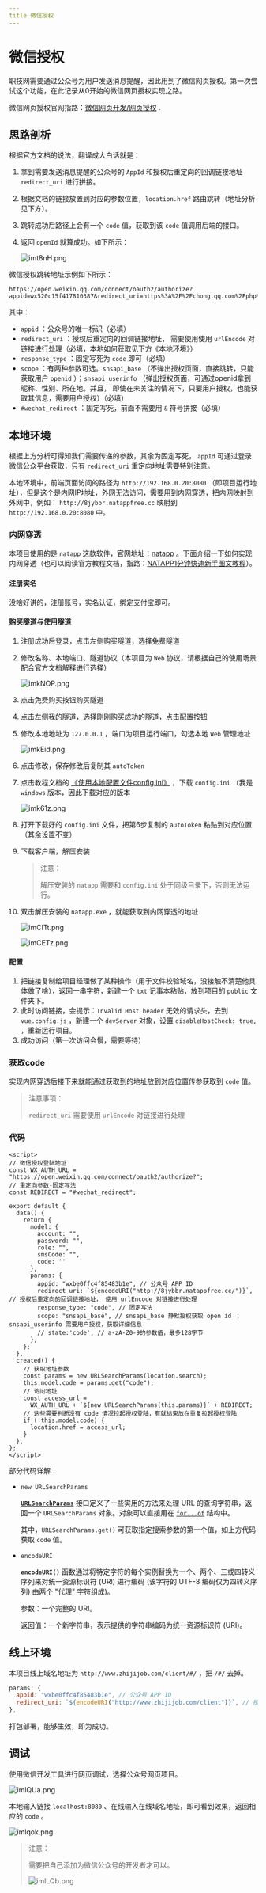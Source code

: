 ```yaml
---
title 微信授权
---
```


# 微信授权

职技网需要通过公众号为用户发送消息提醒，因此用到了微信网页授权。第一次尝试这个功能，在此记录从0开始的微信网页授权实现之路。

微信网页授权官网指路：[微信网页开发/网页授权](https://developers.weixin.qq.com/doc/offiaccount/OA_Web_Apps/Wechat_webpage_authorization.html) .

## 思路剖析

根据官方文档的说法，翻译成大白话就是：

1. 拿到需要发送消息提醒的公众号的 `AppId` 和授权后重定向的回调链接地址 `redirect_uri` 进行拼接。

2. 根据文档的链接放置到对应的参数位置，`location.href` 路由跳转（地址分析见下方）。

3. 跳转成功后路径上会有一个 `code` 值，获取到该 `code` 值调用后端的接口。

4. 返回 `openId` 就算成功。如下所示：

   ![imt8nH.png](https://i.imgloc.com/2023/04/10/imt8nH.png)

微信授权跳转地址示例如下所示：

```text
https://open.weixin.qq.com/connect/oauth2/authorize?appid=wx520c15f417810387&redirect_uri=https%3A%2F%2Fchong.qq.com%2Fphp%2Findex.php%3Fd%3D%26c%3DwxAdapter%26m%3DmobileDeal%26showwxpaytitle%3D1%26vb2ctag%3D4_2030_5_1194_60&response_type=code&scope=snsapi_base&state=123#wechat_redirect
```

其中：

- `appid` ：公众号的唯一标识（必填）
- `redirect_uri` ：授权后重定向的回调链接地址， 需要使用使用 `urlEncode` 对链接进行处理（必填，本地如何获取见下方《本地环境》）
- `response_type` ：固定写死为 `code` 即可（必填）
- `scope` ：有两种参数可选。`snsapi_base` （不弹出授权页面，直接跳转，只能获取用户 `openid` ）；`snsapi_userinfo` （弹出授权页面，可通过openid拿到昵称、性别、所在地。并且， 即使在未关注的情况下，只要用户授权，也能获取其信息，需要用户授权）（必填）
- `#wechat_redirect` ：固定写死，前面不需要用 `&` 符号拼接（必填）

## 本地环境

根据上方分析可得知我们需要传递的参数，其余为固定写死， `appId` 可通过登录微信公众平台获取，只有 `redirect_uri` 重定向地址需要特别注意。

本地环境中，前端页面访问的路径为 `http://192.168.0.20:8080` （即项目运行地址），但是这个是内网IP地址，外网无法访问，需要用到内网穿透，把内网映射到外网中，例如： `http://8jybbr.natappfree.cc` 映射到 `http://192.168.0.20:8080` 中。

### 内网穿透

本项目使用的是 `natapp` 这款软件，官网地址：[natapp](https://natapp.cn/) 。下面介绍一下如何实现内网穿透（也可以阅读官方教程文档，指路：[NATAPP1分钟快速新手图文教程](https://natapp.cn/article/natapp_newbie)）。

#### 注册实名

没啥好讲的，注册账号，实名认证，绑定支付宝即可。

#### 购买隧道与使用隧道

1. 注册成功后登录，点击左侧购买隧道，选择免费隧道

2. 修改名称、本地端口、隧道协议（本项目为 `Web` 协议，请根据自己的使用场景配合官方文档解释进行选择）

   ![imkNOP.png](https://i.imgloc.com/2023/04/10/imkNOP.png)

3. 点击免费购买按钮购买隧道

4. 点击左侧我的隧道，选择刚刚购买成功的隧道，点击配置按钮

5. 修改本地地址为 `127.0.0.1` ，端口为项目运行端口，勾选本地 `Web` 管理地址

   ![imkEid.png](https://i.imgloc.com/2023/04/10/imkEid.png)

6. 点击修改，保存修改后复制其 `autoToken` 

7. 点击教程文档的 [《使用本地配置文件config.ini》](https://natapp.cn/article/config_ini) ，下载 `config.ini` （我是 `windows` 版本，因此下载对应的版本

   ![imk61z.png](https://i.imgloc.com/2023/04/10/imk61z.png)

8. 打开下载好的 `config.ini` 文件，把第6步复制的 `autoToken` 粘贴到对应位置（其余设置不变）

9. 下载客户端，解压安装

   > 注意：
   >
   > 解压安装的 `natapp` 需要和 `config.ini` 处于同级目录下，否则无法运行。

10. 双击解压安装的 `natapp.exe` ，就能获取到内网穿透的地址

    ![imCITt.png](https://i.imgloc.com/2023/04/10/imCITt.png)
    
    ![imCETz.png](https://i.imgloc.com/2023/04/10/imCETz.png)

#### 配置

1. 把链接复制给项目经理做了某种操作（用于文件校验域名，没接触不清楚他具体做了啥），返回一串字符，新建一个 `txt` 记事本粘贴，放到项目的 `public` 文件夹下。
2. 此时访问链接，会提示：`Invalid Host header` 无效的请求头，去到 `vue.config.js` ，新建一个 `devServer` 对象，设置 `disableHostCheck: true,` ，重新运行项目。
3. 成功访问（第一次访问会慢，需要等待）

### 获取code

实现内网穿透后接下来就能通过获取到的地址放到对应位置传参获取到 `code` 值。

> 注意事项：
>
> `redirect_uri` 需要使用 `urlEncode` 对链接进行处理

### 代码

```vue
<script>
// 微信授权登陆地址
const WX_AUTH_URL = "https://open.weixin.qq.com/connect/oauth2/authorize?";
// 重定向参数-固定写法
const REDIRECT = "#wechat_redirect";

export default {
  data() {
    return {
      model: {
        account: "",
        password: "",
        role: "",
        smsCode: "",
        code: ''
      },
      params: {
        appid: "wxbe0ffc4f85483b1e", // 公众号 APP ID
        redirect_uri: `${encodeURI("http://8jybbr.natappfree.cc/")}`, // 授权后重定向的回调链接地址， 使用 urlEncode 对链接进行处理
        response_type: "code", // 固定写法
        scope: "snsapi_base", // snsapi_base 静默授权获取 open id ；snsapi_userinfo 需要用户授权，获取详细信息
        // state:'code', // a-zA-Z0-9的参数值，最多128字节
      },
    };
  },
  created() {
    // 获取地址参数
    const params = new URLSearchParams(location.search);
    this.model.code = params.get("code");
    // 访问地址
    const access_url =
      WX_AUTH_URL + `${new URLSearchParams(this.params)}` + REDIRECT;
    // 这些需要判断没有 code 情况拉起授权登陆，有就结束放在重复拉起授权登陆
    if (!this.model.code) {
      location.href = access_url;
    }
  },
};
</script>
```

部分代码详解：

- `new URLSearchParams` 

  [**`URLSearchParams`**](https://developer.mozilla.org/zh-CN/docs/Web/API/URLSearchParams) 接口定义了一些实用的方法来处理 URL 的查询字符串，返回一个 `URLSearchParams` 对象。对象可以直接用在 [`for...of`](https://developer.mozilla.org/zh-CN/docs/Web/JavaScript/Reference/Statements/for...of) 结构中。

  其中，`URLSearchParams.get()` 可获取指定搜索参数的第一个值，如上方代码获取 `code` 值。

- `encodeURI` 

  **`encodeURI()`** 函数通过将特定字符的每个实例替换为一个、两个、三或四转义序列来对统一资源标识符 (URI) 进行编码 (该字符的 UTF-8 编码仅为四转义序列) 由两个 "代理" 字符组成)。

  参数：一个完整的 URI。

  返回值：一个新字符串，表示提供的字符串编码为统一资源标识符 (URI)。

## 线上环境

本项目线上域名地址为 `http://www.zhijijob.com/client/#/` ，把 `/#/` 去掉。

```js
params: {
  appid: "wxbe0ffc4f85483b1e", // 公众号 APP ID
  redirect_uri: `${encodeURI("http://www.zhijijob.com/client")}`, // 授权后重定向的回调链接地址， 请使用 urlEncode 对链接进行处理
},
```

打包部署，能够生效，即为成功。

## 调试

使用微信开发工具进行网页调试，选择公众号网页项目。

![imlQUa.png](https://i.imgloc.com/2023/04/10/imlQUa.png)

本地输入链接 `localhost:8080` 、在线输入在线域名地址，即可看到效果，返回相应的 `code` 。

![imlqok.png](https://i.imgloc.com/2023/04/10/imlqok.png)

> 注意：
>
> 需要把自己添加为微信公众号的开发者才可以。
>
> ![imlLQb.png](https://i.imgloc.com/2023/04/10/imlLQb.png)